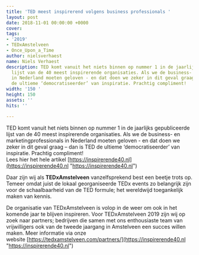```yaml
---
title: 'TED meest inspirerend volgens business professionals '
layout: post
date: 2018-11-01 00:00:00 +0000
cover:
tags:
- '2019'
- TEDxAmstelveen
- Once_Upon_a_Time
author: nielsverhaest
name: Niels Verhaest
description: TED komt vanuit het niets binnen op nummer 1 in de jaarlijks gepubliceerde
  lijst van de 40 meest inspirerende organisaties. Als we de business- en marketingprofessionals
  in Nederland moeten geloven - en dat doen we zeker in dit geval graag – dan is TED
  de ultieme ‘democratiseerder’ van inspiratie. Prachtig compliment! 
width: '150 '
height: 150
assets: ''
hits: ''

---
```

TED komt vanuit het niets binnen op nummer 1 in de jaarlijks gepubliceerde lijst van de 40 meest inspirerende organisaties. Als we de business- en marketingprofessionals in Nederland moeten geloven - en dat doen we zeker in dit geval graag – dan is TED de ultieme ‘democratiseerder’ van inspiratie. Prachtig compliment!   
Lees hier het hele artikel [https://inspirerende40.nl](https://inspirerende40.nl "https://inspirerende40.nl")

Daar zijn wij als **TEDxAmstelveen** vanzelfsprekend best een beetje trots op. Temeer omdat juist de lokaal georganiseerde TEDx events zo belangrijk zijn voor de schaalbaarheid van de TED formule; het wereldwijd toegankelijk maken van kennis.

De organisatie van TEDxAmstelveen is volop in de weer om ook in het komende jaar te blijven inspireren. Voor TEDxAmstelveen 2019 zijn wij op zoek naar partners; bedrijven die samen met ons enthousiaste team van vrijwilligers ook van de tweede jaargang in Amstelveen een succes willen maken. Meer informatie via onze website [https://tedxamstelveen.com/partners/](https://inspirerende40.nl "https://inspirerende40.nl")
